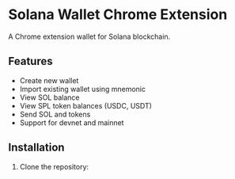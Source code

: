 # Solana Wallet Chrome Extension

A Chrome extension wallet for Solana blockchain.

## Features

- Create new wallet
- Import existing wallet using mnemonic
- View SOL balance
- View SPL token balances (USDC, USDT)
- Send SOL and tokens
- Support for devnet and mainnet

## Installation

1. Clone the repository: 